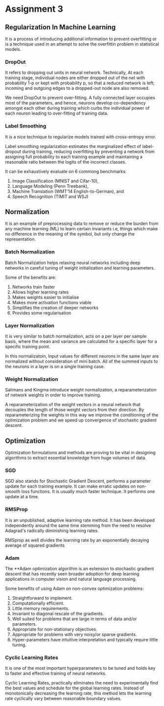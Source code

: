 # Assignment 3

## Regularization In Machine Learning

It is a process of introducing additional information to prevent overfitting or is a technique used in an attempt to solve the overfittin problem in statistical models.

### DropOut

It refers to dropping out units in neural network. Technically, At each training stage, individual nodes are either dropped out of the net with probability 1-p or kept with probability p, so that a reduced network is left; incoming and outgoing edges to a dropped-out node are also removed.

We need DropOut to prevent over-fitting. A fully connected layer occupies most of the parameters, and hence, neurons develop co-dependency amongst each other during training which curbs the individual power of each neuron leading to over-fitting of training data.

### Label Smoothing

It is a nice technique to regularize models trained with cross-entropy error.

Label smoothing regularization estimates the marginalized effect of label-dropout during training, reducing overfitting by preventing a network from assigning full probability to each training example and maintaining a reasonable ratio between the logits of the incorrect classes. 

It can be exhaustively evaluate on 6 commong benchmarks:

1. Image Classification (MNIST and Cifar-10),
2. Language Modeling (Penn Treebank),
3. Machine Translation (WMT’14 English-to-German), and
4. Speech Recognition (TIMIT and WSJ)

## Normalization

It is an example of preprocessing data to remove or reduce the burden from any machine learning (ML) to learn certain invariants i.e, things which make no difference in the meaning of the symbol, but only change the representation.

### Batch Normalization

Batch Normalization helps relaxing neural networks including deep networks in careful tuning of weight initialization and learning parameters.

Some of the benefits are:

1. Networks train faster
2. Allows higher learning rates
3. Makes weights easier to initialise
4. Makes more activation functions viable
5. Simplifies the creation of deeper networks
6. Provides some regularisation

### Layer Normalization

It is very similar to batch normalization, acts on a per layer per sample basis, where the mean and variance are calculated for a specific layer for a specific training point. 

In this normalizatoin, Input values for different neurons in the same layer are normalized without consideration of mini batch. All of the summed inputs to the neurons in a layer is on a single training case.

### Weight Normalization

Salimans and Kingma introduce weight normalization, a reparameterization of network weights in order to improve training.

A reparameterization of the weight vectors in a neural network that decouples the length of those weight vectors from their direction. By reparameterizing the weights in this way we improve the conditioning of the optimization problem and we speed up convergence of stochastic gradient descent.

## Optimization

Optimization formulations and methods are proving to be vital in designing algorithms to extract essential knowledge from huge volumes of data.

### SGD

SGD also stands for Stochastic Gradient Descent, performs a parameter update for each training example. It can make erratic updates on non-smooth loss functions. It is usually much faster technique. It performs one update at a time.

### RMSProp

It is an unpublished, adaptive learning rate method. It has been developed independently around the same time stemming from the need to resolve Adagrad's radically diminishing learning rates.

RMSprop as well divides the learning rate by an exponentially decaying average of squared gradients

### Adam

The **Adam optimization algorithm is an extension to stochastic gradient descent that has recently seen broader adoption for deep learning applications in computer vision and natural language processing.

Some benefits of using Adam on non-convex optimization problems:

1. Straightforward to implement.
2. Computationally efficient.
3. Little memory requirements.
4. Invariant to diagonal rescale of the gradients.
5. Well suited for problems that are large in terms of data and/or parameters.
6. Appropriate for non-stationary objectives.
7. Appropriate for problems with very noisy/or sparse gradients.
8. Hyper-parameters have intuitive interpretation and typically require little tuning.

### Cyclic Learning Rates

It is one of the most important hyperparameters to be tuned and holds key to faster and effective training of neural networks.

Cyclic Learning Rates, practically eliminates the need to experimentally find the best values and schedule for the global learning rates. Instead of monotonically decreasing the learning rate, this method lets the learning rate cyclically vary between reasonable boundary values.
